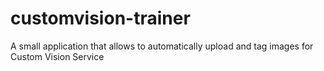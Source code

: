 # customvision-trainer
A small application that allows to automatically upload and  tag images for Custom Vision Service

